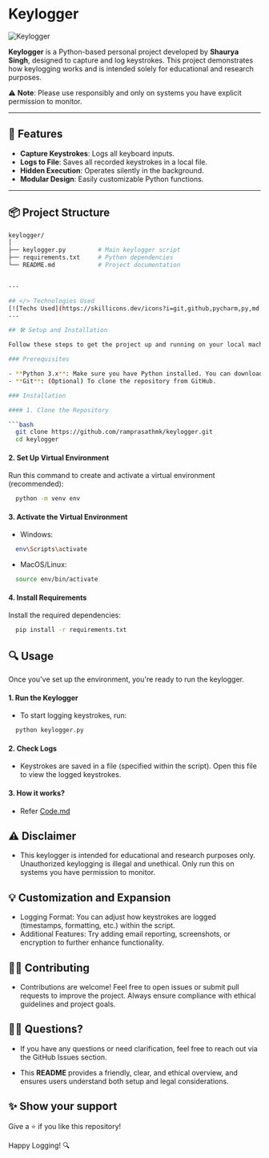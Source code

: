 # Keylogger

![Keylogger](https://t3.ftcdn.net/jpg/10/20/25/22/360_F_1020252214_jlf1xkZ2ZH75vSWwAFINeuU6iT4sVUJ0.jpg)

**Keylogger** is a Python-based personal project developed by **Shaurya Singh**, designed to capture and log keystrokes. This project demonstrates how keylogging works and is intended solely for educational and research purposes.

⚠️ **Note**: Please use responsibly and only on systems you have explicit permission to monitor.

---

## 🚀 Features

- **Capture Keystrokes**: Logs all keyboard inputs.
- **Logs to File**: Saves all recorded keystrokes in a local file.
- **Hidden Execution**: Operates silently in the background.
- **Modular Design**: Easily customizable Python functions.

---

## 📦 Project Structure

```bash
keylogger/
│
├── keylogger.py         # Main keylogger script
├── requirements.txt     # Python dependencies
└── README.md            # Project documentation


---

## </> Technologies Used
[![Techs Used](https://skillicons.dev/icons?i=git,github,pycharm,py,md,bash&theme=light)](https://skillicons.dev)
---

## 🛠️ Setup and Installation

Follow these steps to get the project up and running on your local machine.

### Prerequisites

- **Python 3.x**: Make sure you have Python installed. You can download it from [python.org](https://www.python.org/downloads/).
- **Git**: (Optional) To clone the repository from GitHub.

### Installation

#### 1. Clone the Repository

```bash
  git clone https://github.com/ramprasathmk/keylogger.git
  cd keylogger
```

#### 2. Set Up Virtual Environment

Run this command to create and activate a virtual environment (recommended):

```bash
  python -m venv env
```

#### 3. Activate the Virtual Environment

- Windows:

```bash
  env\Scripts\activate
```

- MacOS/Linux:
```bash
  source env/bin/activate
```

#### 4. Install Requirements

Install the required dependencies:

```bash
  pip install -r requirements.txt
```

## 🔍 Usage

Once you've set up the environment, you're ready to run the keylogger.

#### 1. Run the Keylogger

- To start logging keystrokes, run:

```bash
  python keylogger.py
```

#### 2. Check Logs

- Keystrokes are saved in a file (specified within the script). Open this file to view the logged keystrokes.

#### 3. How it works?

- Refer [Code.md](./Code.md)

## ⚠️ Disclaimer

- This keylogger is intended for educational and research purposes only. Unauthorized keylogging is illegal and unethical. Only run this on systems you have permission to monitor.

## 💡 Customization and Expansion
- Logging Format: You can adjust how keystrokes are logged (timestamps, formatting, etc.) within the script.
- Additional Features: Try adding email reporting, screenshots, or encryption to further enhance functionality.

## 🧑‍💻 Contributing
- Contributions are welcome! Feel free to open issues or submit pull requests to improve the project. Always ensure compliance with ethical guidelines and project goals.

## 🙋‍♂️ Questions?
- If you have any questions or need clarification, feel free to reach out via the GitHub Issues section.

- This **README** provides a friendly, clear, and ethical overview, and ensures users understand both setup and legal considerations.


## ✨ Show your support
Give a ⭐ if you like this repository!

Happy Logging! 🔍

<!-- [![Buy Me A Coffee](https://img.shields.io/badge/Buy%20Me%20a%20Coffee-ffdd00?&logo=buy-me-a-coffee&logoColor=black)]() -->
